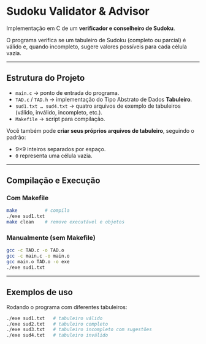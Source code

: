 # Sudoku Validator & Advisor

Implementação em C de um **verificador e conselheiro de Sudoku**.

O programa verifica se um tabuleiro de Sudoku (completo ou parcial) é válido e, quando incompleto, sugere valores possíveis para cada célula vazia.

---

## Estrutura do Projeto

- `main.c` → ponto de entrada do programa.  
- `TAD.c` / `TAD.h` → implementação do Tipo Abstrato de Dados **Tabuleiro**.  
- `sud1.txt … sud4.txt` → quatro arquivos de exemplo de tabuleiros (válido, inválido, incompleto, etc.).  
- `Makefile` → script para compilação.  

Você também pode **criar seus próprios arquivos de tabuleiro**, seguindo o padrão:
- 9×9 inteiros separados por espaço.  
- `0` representa uma célula vazia.  

---

## Compilação e Execução

### Com Makefile
```bash
make          # compila
./exe sud1.txt
make clean    # remove executável e objetos
```

### Manualmente (sem Makefile)
```bash
gcc -c TAD.c -o TAD.o
gcc -c main.c -o main.o
gcc main.o TAD.o -o exe
./exe sud1.txt
```

---

## Exemplos de uso

Rodando o programa com diferentes tabuleiros:
```bash
./exe sud1.txt   # tabuleiro válido
./exe sud2.txt   # tabuleiro completo
./exe sud3.txt   # tabuleiro incompleto com sugestões
./exe sud4.txt   # tabuleiro inválido
```

